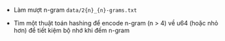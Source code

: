 * Làm mượt n-gram `data/2{n}_{n}-grams.txt`

* Tìm một thuật toán hashing để encode n-gram (n > 4) về u64 (hoặc nhỏ hơn) để tiết kiệm bộ nhớ khi đếm n-gram
